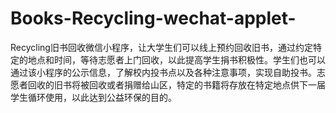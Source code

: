 # Books-Recycling-wechat-applet-
Recycling旧书回收微信小程序，让大学生们可以线上预约回收旧书，通过约定特定的地点和时间，等待志愿者上门回收，以此提高学生捐书积极性。学生们也可以通过该小程序的公示信息，了解校内投书点以及各种注意事项，实现自助投书。志愿者回收的旧书将被回收或者捐赠给山区，特定的书籍将存放在特定地点供下一届学生循环使用，以此达到公益环保的目的。
